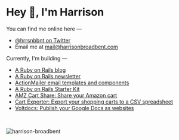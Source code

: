 # Hey 👋, I'm Harrison

You can find me online here —
- [@hrrsnbbnt on Twitter](https://twitter.com/hrrsnbbnt)
- Email me at mail@harrisonbroadbent.com

Currently, I'm building —
- [A Ruby on Rails blog](https://railsnotes.xyz)  
- [A Ruby on Rails newsletter](https://railsnotes.xyz/newsletter)  
- [ActionMailer email templates and components](https://railsnotesui.xyz/email-templates)
- [A Ruby on Rails Starter Kit](https://railsnotesui.xyz/starter-kit)
- [AMZ Cart Share: Share your Amazon cart](https://amzcartshare.com)
- [Cart Exporter: Export your shopping carts to a CSV spreadsheet](https://cartexporter.com)
- [Voltdocs: Publish your Google Docs as websites](https://voltdocs.com)
  
<br/> 

<div align="center">
<p align="left"> <img src="https://komarev.com/ghpvc/?username=harrison-broadbent&label=Profile%20Views%20-%3E&color=ff811a&style=flat-square" alt="harrison-broadbent" /> </p>
</div>

